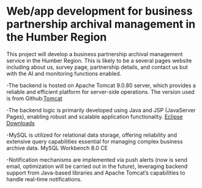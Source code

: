 # Web/app development for business partnership archival management in the Humber Region
This project will develop a business partnership archival management service in the Humber Region. This is likely to be a several pages website including about us, survey page, partnership details, and contact us but with the AI and monitoring functions enabled.


-The backend is hosted on Apache Tomcat 9.0.80 server, which provides a reliable and efficient platform for server-side operations. The version used is from Github:[Tomcat](https://github.com/apache/tomcat)

 
-The backend logic is primarily developed using Java and JSP (JavaServer Pages), enabling robust and scalable application functionality. [Eclipse Downloads](https://www.eclipse.org/downloads/)

 
-MySQL is utilized for relational data storage, offering reliability and extensive query capabilities essential for managing complex business archive data. MySQL Workbench 8.0 CE

 
-Notification mechanisms are implemented via push alerts (now is send email, optimization will be carried out in the future), leveraging backend support from Java-based libraries and Apache Tomcat’s capabilities to handle real-time notifications.
